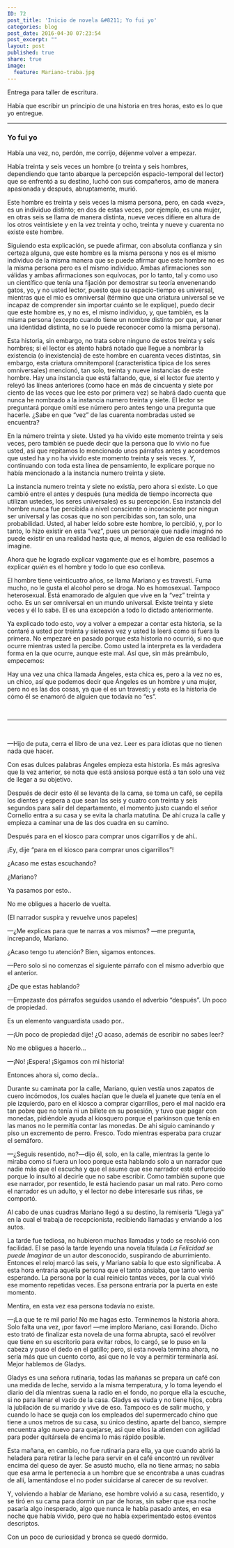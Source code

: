 ```yaml
---
ID: 72
post_title: 'Inicio de novela &#8211; Yo fui yo'
categories: blog
post_date: 2016-04-30 07:23:54
post_excerpt: ""
layout: post
published: true
share: true
image:
  feature: Mariano-traba.jpg
---
```

Entrega para taller de escritura.

Había que escribir un principio de una historia en tres horas, esto es lo que yo entregue.

<hr />

<meta property="og:url"                content="http://www.nytimes.com/2015/02/19/arts/international/when-great-minds-dont-think-alike.html" />
<meta property="og:type"               content="article" />
<meta property="og:title"              content="When Great Minds Don’t Think Alike" />
<meta property="og:description"        content="How much does culture influence creative thinking?" />
<meta property="og:image"              content="http://static01.nyt.com/images/2015/02/19/arts/international/19iht-btnumbers19A/19iht-btnumbers19A-facebookJumbo-v2.jpg" />

<h3>Yo fui yo</h3>
<span style="font-weight: 400;">Había una vez, no, perdón, me corrijo, déjenme volver a empezar.</span>

<span style="font-weight: 400;">Había treinta y seis veces un hombre (o treinta y seis hombres, dependiendo que tanto abarque la percepción espacio-temporal del lector) que se enfrentó a su destino, luchó con sus compañeros, amo de manera apasionada y después, abruptamente, murió.</span>

<span style="font-weight: 400;">Este hombre es treinta y seis veces la misma persona, pero, en cada «vez», es un individuo distinto; en dos de estas veces, por ejemplo, es una mujer, en otras seis se llama de manera distinta, nueve veces difiere en altura de los otros veintisiete y en la vez treinta y ocho, treinta y nueve y cuarenta no existe este hombre.</span>

<span style="font-weight: 400;">Siguiendo esta explicación, se puede afirmar, con absoluta confianza y sin certeza alguna, que este hombre es la misma persona y nos es el mismo individuo de la misma manera que se puede afirmar que este hombre no es la misma persona pero es el mismo individuo. Ambas afirmaciones son válidas y ambas afirmaciones son equívocas, por lo tanto, tal y como uso un científico que tenía una fijación por demostrar su teoría envenenando gatos, yo, y no usted lector, puesto que su espacio-tiempo es universal, mientras que el mio es omniversal (término que una criatura universal se ve incapaz de comprender sin importar cuánto se le explique), puedo decir que este hombre es, y no es, el mismo individuo, y, que también, es la misma persona (excepto cuando tiene un nombre distinto por que, al tener una identidad distinta, no se lo puede reconocer como la misma persona).</span>

<span style="font-weight: 400;">Esta historia, sin embargo, no trata sobre ninguno de estos treinta y seis hombres; si el lector es atento habrá notado que llegue a nombrar la existencia (o inexistencia) de este hombre en cuarenta veces distintas, sin embargo, esta criatura omnitemporal (caracteristica tipica de los seres omniversales) mencionó, tan solo, treinta y nueve instancias de este hombre. Hay una instancia que está faltando, que, si el lector fue atento y releyó las líneas anteriores (como hace en más de cincuenta y siete por ciento de las veces que lee esto por primera vez) se habrá dado cuenta que nunca he nombrado a la instancia numero treinta y siete. El lector se preguntará porque omití ese número pero antes tengo una pregunta que hacerle. ¿Sabe en que “vez” de las cuarenta nombradas usted se encuentra?</span>

<span style="font-weight: 400;">En la número treinta y siete. Usted ya ha vivido este momento treinta y seis veces, pero también se puede decir que la persona que lo vivio no fue usted, asi que repitamos lo mencionado unos párrafos antes y acordemos que usted ha y no ha vivido este momento treinta y seis veces. Y, continuando con toda esta línea de pensamiento, le explicare porque no había mencionado a la instancia numero treinta y siete.</span>

<span style="font-weight: 400;">La instancia numero treinta y siete no existía, pero ahora si existe. Lo que cambió entre el antes y después (una medida de tiempo incorrecta que utilizan ustedes, los seres universales) es su percepción. Esa instancia del hombre nunca fue percibida a nivel consciente o inconsciente por ningun ser universal y las cosas que no son percibidas son, tan solo, una probabilidad. Usted, al haber leído sobre este hombre, lo percibió, y, por lo tanto, lo hizo existir en esta “vez”, pues un personaje que nadie imaginó no puede existir en una realidad hasta que, al menos, alguien de esa realidad lo imagine.</span>

<span style="font-weight: 400;">Ahora que he logrado explicar vagamente </span><i><span style="font-weight: 400;">que</span></i><span style="font-weight: 400;"> es el hombre, pasemos a explicar </span><i><span style="font-weight: 400;">quién</span></i><span style="font-weight: 400;"> es el hombre y todo lo que eso conlleva.</span>

<span style="font-weight: 400;">El hombre tiene veinticuatro años, se llama Mariano y es travesti. Fuma mucho, no le gusta el alcohol pero se droga. No es homosexual. Tampoco heterosexual. Está enamorado de alguien que vive en la “vez” treinta y ocho. Es un ser omniversal en un mundo universal. Existe treinta y siete veces y él lo sabe. El es una excepción a todo lo dictado anteriormente.</span>

<span style="font-weight: 400;">Ya explicado todo esto, voy a volver a empezar a contar esta historia, se la contaré a usted por treinta y sieteava vez y usted la leerá como si fuera la primera. No empezaré en pasado porque esta historia no ocurrió, si no que ocurre mientras usted la percibe. Como usted la interpreta es la verdadera forma en la que ocurre, aunque este mal. Así que, sin más preámbulo, empecemos:</span>

<span style="font-weight: 400;">Hay una vez una chica llamada Ángeles, esta chica es, pero a la vez no es, un chico, así que podemos decir que Ángeles es un hombre y una mujer, pero no es las dos cosas, ya que el es un travesti; y esta es la historia de cómo él se enamoró de alguien que todavía no “es”.</span>

&nbsp;

<hr />

&nbsp;

<span style="font-weight: 400;">—Hijo de puta, cerra el libro de una vez. Leer es para idiotas que no tienen nada que hacer.</span>

<span style="font-weight: 400;">Con esas dulces palabras Ángeles empieza esta historia. Es más agresiva que la vez anterior, se nota que está ansiosa porque está a tan solo una vez de llegar a su objetivo.</span>

<span style="font-weight: 400;">Después de decir esto él se levanta de la cama, se toma un café, se cepilla los dientes y espera a que sean las seis y cuatro con treinta y seis segundos para salir del departamento, el momento justo cuando el señor Cornelio entra a su casa y se evita la charla matutina. De ahí cruza la calle y empieza a caminar una de las dos cuadra en su camino. </span>

<span style="font-weight: 400;">Después para en el kiosco para comprar unos cigarrillos y de ahí..</span>

<span style="font-weight: 400;">¡Ey, dije “para en el kiosco para comprar unos cigarrillos”!</span>

<span style="font-weight: 400;">¿Acaso me estas escuchando?</span>

<span style="font-weight: 400;">¿Mariano?</span>

<span style="font-weight: 400;">Ya pasamos por esto..</span>

<span style="font-weight: 400;">No me obligues a hacerlo de vuelta.</span>

<span style="font-weight: 400;">(El narrador suspira y revuelve unos papeles)</span>

<span style="font-weight: 400;">—¿Me explicas para que te narras a vos mismos? —me pregunta, increpando, Mariano. </span>

<span style="font-weight: 400;">¿Acaso tengo tu atención? Bien, sigamos entonces.</span>

<span style="font-weight: 400;">—Pero solo si no comenzas el siguiente párrafo con el mismo adverbio que el anterior.</span>

<span style="font-weight: 400;">¿De que estas hablando?</span>

<span style="font-weight: 400;">—Empezaste dos párrafos seguidos usando el adverbio “después”. Un poco de propiedad.</span>

<span style="font-weight: 400;">Es un elemento vanguardista usado por..</span>

<span style="font-weight: 400;">—¡Un poco de propiedad dije! ¿O acaso, además de escribir no sabes leer?</span>

<span style="font-weight: 400;">No me obligues a hacerlo...</span>

<span style="font-weight: 400;">—¡No! ¡Espera! ¡Sigamos con mi historia!</span>

<span style="font-weight: 400;">Entonces ahora si, como decía..</span>

<span style="font-weight: 400;">Durante su caminata por la calle, Mariano, quien vestía unos zapatos de cuero incómodos, los cuales hacían que le duela el juanete que tenía en el pie izquierdo, paro en el kiosco a comprar cigarrillos, pero el mal nacido era tan pobre que no tenía ni un billete en su posesión, y tuvo que pagar con monedas, pidiéndole ayuda al kiosquero porque el parkinson que tenía en las manos no le permitía contar las monedas. De ahi siguio caminando y piso un excremento de perro. Fresco. Todo mientras esperaba para cruzar el semáforo.</span>

<span style="font-weight: 400;">—¿Seguis resentido, no?—dijo él, solo, en la calle, mientras la gente lo miraba como si fuera un loco porque esta hablando solo a un narrador que nadie más que el escucha y que el asume que ese narrador está enfurecido porque lo insultó al decirle que no sabe escribir. Como también supone que ese narrador, por resentido, le está haciendo pasar un mal rato. Pero como el narrador es un adulto, y el lector no debe interesarle sus riñas, se comportó.</span>

<span style="font-weight: 400;">Al cabo de unas cuadras Mariano llegó a su destino, la remiseria “Llega ya” en la cual el trabaja de recepcionista, recibiendo llamadas y enviando a los autos.</span>

<span style="font-weight: 400;">La tarde fue tediosa, no hubieron muchas llamadas y todo se resolvió con facilidad. El se pasó la tarde leyendo una novela titulada </span><i><span style="font-weight: 400;">La Felicidad se puede Imaginar</span></i><span style="font-weight: 400;"> de un autor desconocido, suspirando de aburrimiento. Entonces el reloj marcó las seis, y Mariano sabía lo que esto significaba. A esta hora entraria aquella persona que el tanto ansiaba, que tanto venia esperando. La persona por la cual reinicio tantas veces, por la cual vivió ese momento repetidas veces. Esa persona entraría por la puerta en este momento.</span>

<span style="font-weight: 400;">Mentira, en esta vez esa persona todavía no existe.</span>

<span style="font-weight: 400;">—¡La que te re mil pario! No me hagas esto. Terminemos la historia ahora. Solo falta una vez, ¡por favor! —me imploro Mariano, casi llorando. Dicho esto trató de finalizar esta novela de una forma abrupta, sacó el revólver que tiene en su escritorio para evitar robos, lo cargó, se lo puso en la cabeza y puso el dedo en el gatillo; pero, si esta novela termina ahora, no sería más que un cuento corto, asi que no le voy a permitir terminarla así. Mejor hablemos de Gladys.</span>

<span style="font-weight: 400;">Gladys es una señora rutinaria, todas las mañanas se prepara un café con una medida de leche, servido a la misma temperatura, y lo toma leyendo el diario del día mientras suena la radio en el fondo, no porque ella la escuche, si no para llenar el vacío de la casa. Gladys es viuda y no tiene hijos, cobra la jubilación de su marido y vive de eso. Tampoco es de salir mucho, y cuando lo hace se queja con los empleados del supermercado chino que tiene a unos metros de su casa, su único destino, aparte del banco, siempre encuentra algo nuevo para quejarse, asi que ellos la atienden con agilidad para poder quitársela de encima lo más rápido posible. </span>

<span style="font-weight: 400;">Esta mañana, en cambio, no fue rutinaria para ella, ya que cuando abrió la heladera para retirar la leche para servir en el café encontró un revólver encima del queso de ayer. Se asustó mucho, ella no tiene armas; no sabia que esa arma le pertenecía a un hombre que se encontraba a unas cuadras de allí, lamentándose el no poder suicidarse al carecer de su revolver.</span>

<span style="font-weight: 400;">Y, volviendo a hablar de Mariano, ese hombre volvió a su casa, resentido, y se tiró en su cama para dormir un par de horas, sin saber que esa noche pasaría algo inesperado, algo que nunca le había pasado antes, en esa noche que había vivido, pero que no había experimentado estos eventos descriptos. </span>

<span style="font-weight: 400;">Con un poco de curiosidad y bronca se quedó dormido.</span>